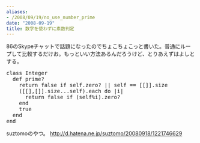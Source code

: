 ```yaml
---
aliases:
- /2008/09/19/no_use_number_prime
date: "2008-09-19"
title: 数字を使わずに素数判定
---
```

86のSkypeチャットで話題になったのでちょこちょこっと書いた。普通にループして比較するだけお。もっといい方法あるんだろうけど、とりあえずはよしとする。

<pre lang="ruby">
class Integer
  def prime?
    return false if self.zero? || self == [[]].size
    ([[],[]].size...self).each do |i|
      return false if (self%i).zero?
    end
    true
  end
end
</pre>

suztomoのやつ。
<a href="http://d.hatena.ne.jp/suztomo/20080918/1221746629">http://d.hatena.ne.jp/suztomo/20080918/1221746629</a>